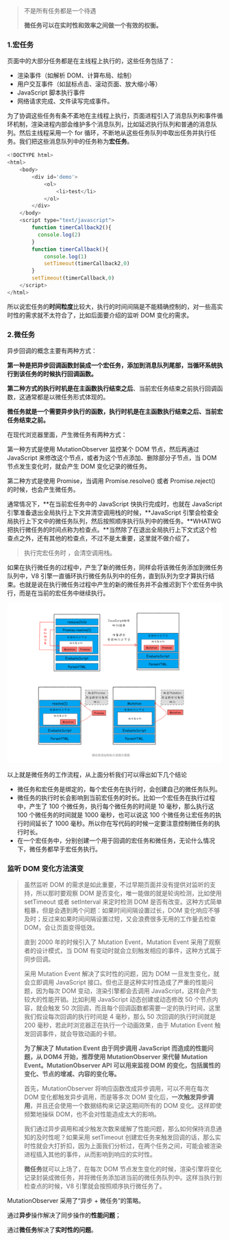 > 不是所有任务都是一个待遇
>
> **微任务可以在实时性和效率之间做一个有效的权衡。**

### 1.宏任务

页面中的大部分任务都是在主线程上执行的，这些任务包括了：

- 渲染事件（如解析 DOM、计算布局、绘制）
- 用户交互事件（如鼠标点击、滚动页面、放大缩小等）
- JavaScript 脚本执行事件
- 网络请求完成、文件读写完成事件。

为了协调这些任务有条不紊地在主线程上执行，页面进程引入了消息队列和事件循环机制，渲染进程内部会维护多个消息队列，比如延迟执行队列和普通的消息队列。然后主线程采用一个 for 循环，不断地从这些任务队列中取出任务并执行任务。我们把这些消息队列中的任务称为**宏任务**。

```javascript
<!DOCTYPE html>
<html>
    <body>
        <div id='demo'>
            <ol>
                <li>test</li>
            </ol>
        </div>
    </body>
    <script type="text/javascript">
        function timerCallback2(){
          console.log(2)
        }
        function timerCallback(){
            console.log(1)
            setTimeout(timerCallback2,0)
        }
        setTimeout(timerCallback,0)
    </script>
</html>
```

所以说宏任务的**时间粒度**比较大，执行的时间间隔是不能精确控制的，对一些高实时性的需求就不太符合了，比如后面要介绍的监听 DOM 变化的需求。

### 2.微任务

异步回调的概念主要有两种方式：

**第一种是把异步回调函数封装成一个宏任务，添加到消息队列尾部，当循环系统执行到该任务的时候执行回调函数。**

**第二种方式的执行时机是在主函数执行结束之后**、当前宏任务结束之前执行回调函数，这通常都是以微任务形式体现的。

**微任务就是一个需要异步执行的函数，执行时机是在主函数执行结束之后、当前宏任务结束之前。**

在现代浏览器里面，产生微任务有两种方式：

第一种方式是使用 MutationObserver 监控某个 DOM 节点，然后再通过 JavaScript 来修改这个节点，或者为这个节点添加、删除部分子节点，当 DOM 节点发生变化时，就会产生 DOM 变化记录的微任务。

第二种方式是使用 Promise，当调用 Promise.resolve() 或者 Promise.reject() 的时候，也会产生微任务。



通常情况下，**在当前宏任务中的 JavaScript 快执行完成时，也就在 JavaScript 引擎准备退出全局执行上下文并清空调用栈的时候，**JavaScript 引擎会检查全局执行上下文中的微任务队列，然后按照顺序执行队列中的微任务。**WHATWG 把执行微任务的时间点称为检查点。**当然除了在退出全局执行上下文式这个检查点之外，还有其他的检查点，不过不是太重要，这里就不做介绍了。

> 执行完宏任务时 ，会清空调用栈。

如果在执行微任务的过程中，产生了新的微任务，同样会将该微任务添加到微任务队列中，V8 引擎一直循环执行微任务队列中的任务，直到队列为空才算执行结束。也就是说在执行微任务过程中产生的新的微任务并不会推迟到下个宏任务中执行，而是在当前的宏任务中继续执行。

![image-20211217221245111](../../../image/image-20211217221245111.png)

以上就是微任务的工作流程，从上面分析我们可以得出如下几个结论

- 微任务和宏任务是绑定的，每个宏任务在执行时，会创建自己的微任务队列。
- 微任务的执行时长会影响到当前宏任务的时长。比如一个宏任务在执行过程中，产生了 100 个微任务，执行每个微任务的时间是 10 毫秒，那么执行这 100 个微任务的时间就是 1000 毫秒，也可以说这 100 个微任务让宏任务的执行时间延长了 1000 毫秒。所以你在写代码的时候一定要注意控制微任务的执行时长。
- 在一个宏任务中，分别创建一个用于回调的宏任务和微任务，无论什么情况下，微任务都早于宏任务执行。

### 监听 DOM 变化方法演变

> 虽然监听 DOM 的需求是如此重要，不过早期页面并没有提供对监听的支持，所以那时要观察 DOM 是否变化，唯一能做的就是轮询检测，比如使用 setTimeout 或者 setInterval 来定时检测 DOM 是否有改变。这种方式简单粗暴，但是会遇到两个问题：如果时间间隔设置过长，DOM 变化响应不够及时；反过来如果时间间隔设置过短，又会浪费很多无用的工作量去检查 DOM，会让页面变得低效。
>
> 直到 2000 年的时候引入了 Mutation Event，Mutation Event 采用了观察者的设计模式，当 DOM 有变动时就会立刻触发相应的事件，这种方式属于同步回调。
>
> 采用 Mutation Event 解决了实时性的问题，因为 DOM 一旦发生变化，就会立即调用 JavaScript 接口。但也正是这种实时性造成了严重的性能问题，因为每次 DOM 变动，渲染引擎都会去调用 JavaScript，这样会产生较大的性能开销。比如利用 JavaScript 动态创建或动态修改 50 个节点内容，就会触发 50 次回调，而且每个回调函数都需要一定的执行时间，这里我们假设每次回调的执行时间是 4 毫秒，那么 50 次回调的执行时间就是 200 毫秒，若此时浏览器正在执行一个动画效果，由于 Mutation Event 触发回调事件，就会导致动画的卡顿。
>
> **为了解决了 Mutation Event 由于同步调用 JavaScript 而造成的性能问题，从 DOM4 开始，推荐使用 MutationObserver 来代替 Mutation Event。MutationObserver API 可以用来监视 DOM 的变化，包括属性的变化、节点的增减、内容的变化等。**
>
> 首先，MutationObserver 将响应函数改成异步调用，可以不用在每次 DOM 变化都触发异步调用，而是等多次 DOM 变化后，**一次触发异步调用**，并且还会使用一个数据结构来记录这期间所有的 DOM 变化。这样即使频繁地操纵 DOM，也不会对性能造成太大的影响。
>
> 我们通过异步调用和减少触发次数来缓解了性能问题，那么如何保持消息通知的及时性呢？如果采用 setTimeout 创建宏任务来触发回调的话，那么实时性就会大打折扣，因为上面我们分析过，在两个任务之间，可能会被渲染进程插入其他的事件，从而影响到响应的实时性。
>
> **微任务**就可以上场了，在每次 DOM 节点发生变化的时候，渲染引擎将变化记录封装成微任务，并将微任务添加进当前的微任务队列中。这样当执行到检查点的时候，V8 引擎就会按照顺序执行微任务了。



MutationObserver 采用了“异步 + 微任务”的策略。

通过**异步**操作解决了同步操作的**性能问题**；

通过**微任务**解决了**实时性的问题**。



